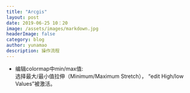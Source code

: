```yaml
---
title: "Arcgis"
layout: post
date: 2019-06-25 10：20
image: /assets/images/markdown.jpg
headerImage: false
category: blog
author: yunamao
description: 操作流程
---
```



- 编辑colormap中min/max值: <br>
选择最大/最小值拉伸（Minimum/Maximum Stretch）， “edit High/low Values”被激活。
